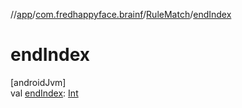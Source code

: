 //[app](../../../index.md)/[com.fredhappyface.brainf](../index.md)/[RuleMatch](index.md)/[endIndex](end-index.md)

# endIndex

[androidJvm]\
val [endIndex](end-index.md): [Int](https://kotlinlang.org/api/latest/jvm/stdlib/kotlin/-int/index.html)
